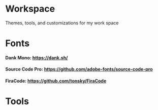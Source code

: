 # Workspace
 Themes, tools, and customizations for my work space


# Fonts

#### Dank Mono: https://dank.sh/
#### Source Code Pro: https://github.com/adobe-fonts/source-code-pro
#### FiraCode: https://github.com/tonsky/FiraCode

# Tools

